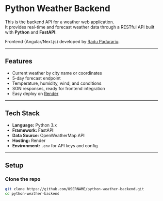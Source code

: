 # Python Weather Backend

This is the backend API for a weather web application.  
It provides real-time and forecast weather data through a RESTful API built with **Python** and **FastAPI**.

Frontend (Angular/Next.js) developed by [Radu Padurariu](https://github.com/RaduPadurariu/team-project-weather-app).

---

## Features
- Current weather by city name or coordinates  
- 5-day forecast endpoint  
- Temperature, humidity, wind, and conditions  
- SON responses, ready for frontend integration  
- Easy deploy on [Render](https://render.com)

---

## Tech Stack
- **Language:** Python 3.x  
- **Framework:** FastAPI  
- **Data Source:** OpenWeatherMap API  
- **Hosting:** Render  
- **Environment:** `.env` for API keys and config

---

## Setup

### Clone the repo
```bash
git clone https://github.com/USERNAME/python-weather-backend.git
cd python-weather-backend
